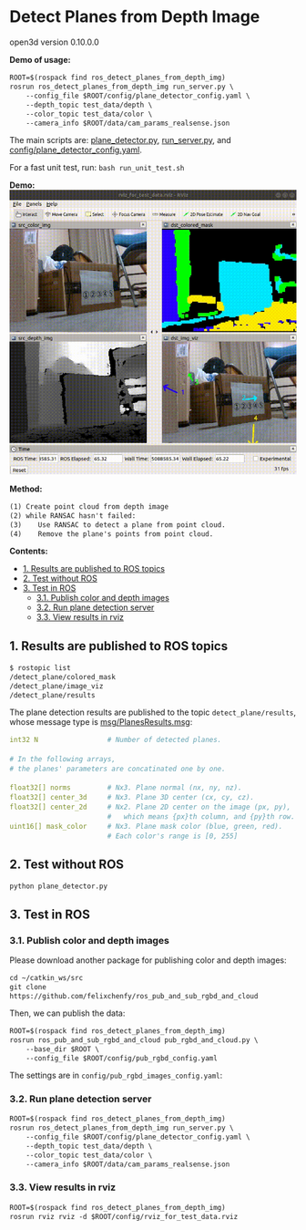 Detect Planes from Depth Image
=======================================
open3d version 0.10.0.0

**Demo of usage:**  
```
ROOT=$(rospack find ros_detect_planes_from_depth_img)
rosrun ros_detect_planes_from_depth_img run_server.py \
    --config_file $ROOT/config/plane_detector_config.yaml \
    --depth_topic test_data/depth \
    --color_topic test_data/color \
    --camera_info $ROOT/data/cam_params_realsense.json
```

The main scripts are: [plane_detector.py](plane_detector.py), [run_server.py](run_server.py), and [config/plane_detector_config.yaml](config/plane_detector_config.yaml).

For a fast unit test, run: `bash run_unit_test.sh`

**Demo:**  
![](doc/res_demo.gif)


**Method:**
```
(1) Create point cloud from depth image
(2) while RANSAC hasn't failed:
(3)    Use RANSAC to detect a plane from point cloud.
(4)    Remove the plane's points from point cloud.
```

**Contents:**
  * [1. Results are published to ROS topics](#1-results-are-published-to-ros-topics)
  * [2. Test without ROS](#2-test-without-ros)
  * [3. Test in ROS](#3-test-in-ros)
    + [3.1. Publish color and depth images](#31-publish-color-and-depth-images)
    + [3.2. Run plane detection server](#32-run-plane-detection-server)
    + [3.3. View results in rviz](#33-view-results-in-rviz)

## 1. Results are published to ROS topics

```
$ rostopic list
/detect_plane/colored_mask
/detect_plane/image_viz
/detect_plane/results
```

The plane detection results are published to the topic `detect_plane/results`, whose message type is [msg/PlanesResults.msg](msg/PlanesResults.msg):
``` yaml
int32 N                 # Number of detected planes.

# In the following arrays, 
# the planes' parameters are concatinated one by one.

float32[] norms         # Nx3. Plane normal (nx, ny, nz).
float32[] center_3d     # Nx3. Plane 3D center (cx, cy, cz).
float32[] center_2d     # Nx2. Plane 2D center on the image (px, py),
                        #   which means {px}th column, and {py}th row.
uint16[] mask_color     # Nx3. Plane mask color (blue, green, red). 
                        # Each color's range is [0, 255]
```


## 2. Test without ROS
```
python plane_detector.py
```

## 3. Test in ROS


### 3.1. Publish color and depth images
Please download another package for publishing color and depth images:
```
cd ~/catkin_ws/src
git clone https://github.com/felixchenfy/ros_pub_and_sub_rgbd_and_cloud
```

Then, we can publish the data:
```
ROOT=$(rospack find ros_detect_planes_from_depth_img)
rosrun ros_pub_and_sub_rgbd_and_cloud pub_rgbd_and_cloud.py \
    --base_dir $ROOT \
    --config_file $ROOT/config/pub_rgbd_config.yaml
```
The settings are in `config/pub_rgbd_images_config.yaml`:

### 3.2. Run plane detection server
```
ROOT=$(rospack find ros_detect_planes_from_depth_img)
rosrun ros_detect_planes_from_depth_img run_server.py \
    --config_file $ROOT/config/plane_detector_config.yaml \
    --depth_topic test_data/depth \
    --color_topic test_data/color \
    --camera_info $ROOT/data/cam_params_realsense.json
```

### 3.3. View results in rviz
```
ROOT=$(rospack find ros_detect_planes_from_depth_img)
rosrun rviz rviz -d $ROOT/config/rviz_for_test_data.rviz
```

